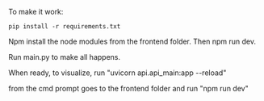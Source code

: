 To make it work:

```
pip install -r requirements.txt
```

Npm install the node modules from the frontend folder. Then npm run dev.

Run main.py to make all happens.

When ready, to visualize, run "uvicorn api.api_main:app --reload"

from the cmd prompt goes to the frontend folder and run "npm run dev"
